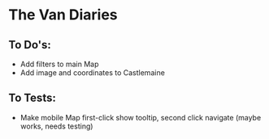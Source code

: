 # The Van Diaries

## To Do's:
- Add filters to main Map
- Add image and coordinates to Castlemaine


## To Tests:
- Make mobile Map first-click show tooltip, second click navigate (maybe works, needs testing)
